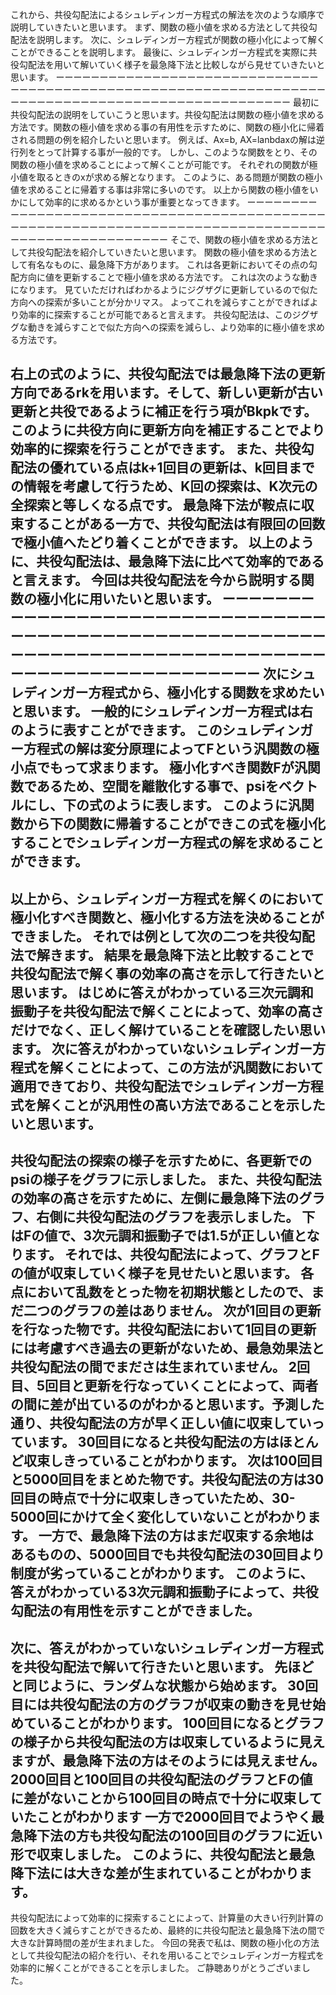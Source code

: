 これから、共役勾配法によるシュレディンガー方程式の解法を次のような順序で説明していきたいと思います。
まず、関数の極小値を求める方法として共役勾配法を説明します。
次に、シュレディンガー方程式が関数の極小化によって解くことができることを説明します。
最後に、シュレディンガー方程式を実際に共役勾配法を用いて解いていく様子を最急降下法と比較しながら見せていきたいと思います。
ーーーーーーーーーーーーーーーーーーーーーーーーーーーーーーーーーーーーーーーーーーーーーーーーーーーーーーーーーーーーーーーーーーーーーーーーーーーーーーーーーーーーーーーーーーーーーーーーーー
最初に共役勾配法の説明をしていこうと思います。共役勾配法は関数の極小値を求める方法です。関数の極小値を求める事の有用性を示すために、関数の極小化に帰着される問題の例を紹介したいと思います。
例えば、Ax=b, AX=lanbdaxの解は逆行列をとって計算する事が一般的です。
しかし、このような関数をとり、その関数の極小値を求めることによって解くことが可能です。
それぞれの関数が極小値を取るときのxが求める解となります。
このように、ある問題が関数の極小値を求めることに帰着する事は非常に多いのです。
以上から関数の極小値をいかにして効率的に求めるかという事が重要となってきます。
ーーーーーーーーーーーーーーーーーーーーーーーーーーーーーーーーーーーーーーーーーーーーーーーーーーーーーーーーーーーーーーーーーーーーーーーーーーーーーーーーーーーーーーーーーーーーーーーーーー
そこで、関数の極小値を求める方法として共役勾配法を紹介していきたいと思います。
関数の極小値を求める方法として有名なものに、最急降下方があります。
これは各更新においてその点の勾配方向に値を更新することで極小値を求める方法です。
これは次のような動きになります。
見ていただければわかるようにジグザグに更新しているので似た方向への探索が多いことが分かリマス。
よってこれを減らすことができればより効率的に探索することが可能であると言えます。
共役勾配法は、このジグザグな動きを減らすことで似た方向への探索を減らし、より効率的に極小値を求める方法です。

右上の式のように、共役勾配法では最急降下法の更新方向であるrkを用います。そして、新しい更新が古い更新と共役であるように補正を行う項がBkpkです。
このように共役方向に更新方向を補正することでより効率的に探索を行うことができます。
また、共役勾配法の優れている点はk+1回目の更新は、k回目までの情報を考慮して行うため、K回の探索は、K次元の全探索と等しくなる点です。
最急降下法が鞍点に収束することがある一方で、共役勾配法は有限回の回数で極小値へたどり着くことができます。
以上のように、共役勾配法は、最急降下法に比べて効率的であると言えます。
今回は共役勾配法を今から説明する関数の極小化に用いたいと思います。
ーーーーーーーーーーーーーーーーーーーーーーーーーーーーーーーーーーーーーーーーーーーーーーーーーーーーーーーーーーーーーーーーーーーーーーーーーーーーーーーーーーーーーーーーーーーーーーーーーー
次にシュレディンガー方程式から、極小化する関数を求めたいと思います。
一般的にシュレディンガー方程式は右のように表すことができます。
このシュレディンガー方程式の解は変分原理によってFという汎関数の極小点でもって求まります。
極小化すべき関数Fが汎関数であるため、空間を離散化する事で、psiをベクトルにし、下の式のように表します。
このように汎関数から下の関数に帰着することができこの式を極小化することでシュレディンガー方程式の解を求めることができます。
-------------------------------------------------------------------------------------------------------------------------------------------------------------------
以上から、シュレディンガー方程式を解くのにおいて極小化すべき関数と、極小化する方法を決めることができました。
それでは例として次の二つを共役勾配法で解きます。
結果を最急降下法と比較することで共役勾配法で解く事の効率の高さを示して行きたいと思います。
はじめに答えがわかっている三次元調和振動子を共役勾配法で解くことによって、効率の高さだけでなく、正しく解けていることを確認したい思います。
次に答えがわかっていないシュレディンガー方程式を解くことによって、この方法が汎関数において適用できており、共役勾配法でシュレディンガー方程式を解くことが汎用性の高い方法であることを示したいと思います。
-------------------------------------------------------------------------------------------------------------------------------------------------------------------
共役勾配法の探索の様子を示すために、各更新でのpsiの様子をグラフに示しました。
また、共役勾配法の効率の高さを示すために、左側に最急降下法のグラフ、右側に共役勾配法のグラフを表示しました。
下はFの値で、3次元調和振動子では1.5が正しい値となります。
それでは、共役勾配法によって、グラフとFの値が収束していく様子を見せたいと思います。
各点において乱数をとった物を初期状態としたので、まだ二つのグラフの差はありません。
次が1回目の更新を行なった物です。共役勾配法において1回目の更新には考慮すべき過去の更新がないため、最急効果法と共役勾配法の間でまださは生まれていません。
2回目、5回目と更新を行なっていくことによって、両者の間に差が出ているのがわかると思います。予測した通り、共役勾配法の方が早く正しい値に収束していっています。
30回目になると共役勾配法の方はほとんど収束しきっていることがわかります。
次は100回目と5000回目をまとめた物です。共役勾配法の方は30回目の時点で十分に収束しきっていたため、30-5000回にかけて全く変化していないことがわかります。
一方で、最急降下法の方はまだ収束する余地はあるものの、5000回目でも共役勾配法の30回目より制度が劣っていることがわかります。
このように、答えがわかっている3次元調和振動子によって、共役勾配法の有用性を示すことができました。
----------------------------------------------------------------------------------------------------------------------------------------------------------------------
次に、答えがわかっていないシュレディンガー方程式を共役勾配法で解いて行きたいと思います。
先ほどと同じように、ランダムな状態から始めます。
30回目には共役勾配法の方のグラフが収束の動きを見せ始めていることがわかります。
100回目になるとグラフの様子から共役勾配法の方は収束しているように見えますが、最急降下法の方はそのようには見えません。
2000回目と100回目の共役勾配法のグラフとFの値に差がないことから100回目の時点で十分に収束していたことがわかります
一方で2000回目でようやく最急降下法の方も共役勾配法の100回目のグラフに近い形で収束しました。
このように、共役勾配法と最急降下法には大きな差が生まれていることがわかります。
-----------------------------------------------------------------------------------------------------------------------------------------------------------------------
共役勾配法によって効率的に探索することによって、計算量の大きい行列計算の回数を大きく減らすことができるため、最終的に共役勾配法と最急降下法の間で大きな計算時間の差が生まれました。
今回の発表で私は、関数の極小化の方法として共役勾配法の紹介を行い、それを用いることでシュレディンガー方程式を効率的に解くことができることを示しました。
ご静聴ありがとうございました。
